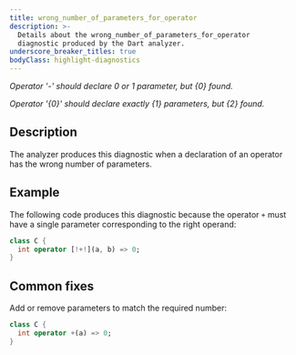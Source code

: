 ```yaml
---
title: wrong_number_of_parameters_for_operator
description: >-
  Details about the wrong_number_of_parameters_for_operator
  diagnostic produced by the Dart analyzer.
underscore_breaker_titles: true
bodyClass: highlight-diagnostics
---
```


_Operator '-' should declare 0 or 1 parameter, but {0} found._

_Operator '{0}' should declare exactly {1} parameters, but {2} found._

## Description

The analyzer produces this diagnostic when a declaration of an operator has
the wrong number of parameters.

## Example

The following code produces this diagnostic because the operator `+` must
have a single parameter corresponding to the right operand:

```dart
class C {
  int operator [!+!](a, b) => 0;
}
```

## Common fixes

Add or remove parameters to match the required number:

```dart
class C {
  int operator +(a) => 0;
}
```
